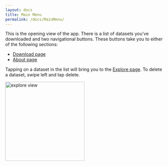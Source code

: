 ```yaml
---
layout: docs
title: Main Menu
permalink: /docs/MainMenu/
---
```


This is the opening view of the app. There is a list of datasets you've downloaded
and two navigational buttons.
These buttons take you to either of the following sections:

- <a href="/docs/Download">Download page</a>
- <a href="/docs/Update">About page</a>

Tapping on a dataset in the list will bring you to the
<a href="/docs/Explore">Explore page</a>.
To delete a dataset, swipe left and tap delete.

<img src="{{site.baseurl}}/docs/menu-md.png" width="250px" alt="explore view">